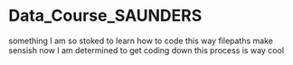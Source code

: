 # Data_Course_SAUNDERS
something
I am so stoked to learn how to code this way
filepaths make sensish now
I am determined to get coding down
this process is way cool
